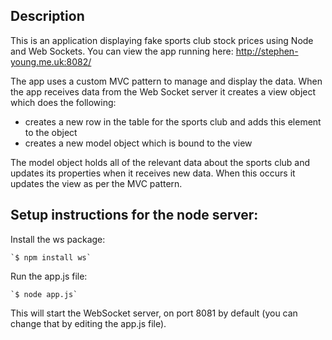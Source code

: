 ## Description

This is an application displaying fake sports club stock prices using Node and Web Sockets. You can view the app running here: http://stephen-young.me.uk:8082/

The app uses a custom MVC pattern to manage and display the data. When the app receives data from the Web Socket server it creates a view object which does the following:

* creates a new row in the table for the sports club and adds this element to the object
* creates a new model object which is bound to the view

The model object holds all of the relevant data about the sports club and updates its properties when it receives new data. When this occurs it updates the view as per the MVC pattern.

## Setup instructions for the node server:

Install the ws package:

	`$ npm install ws`

Run the app.js file:

	`$ node app.js`

This will start the WebSocket server, on port 8081 by default (you can change that by editing the app.js file).



